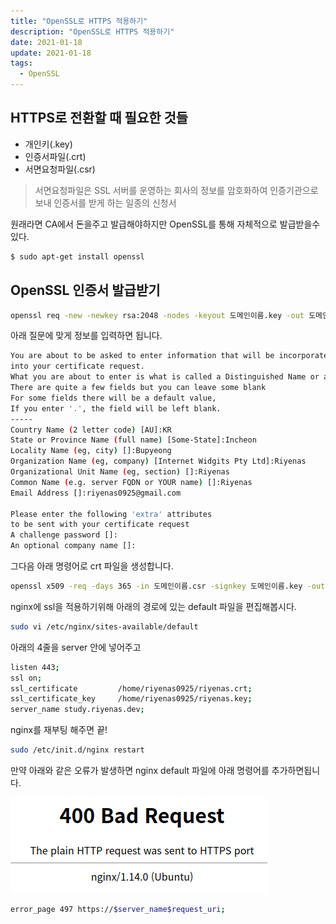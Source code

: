 ```yaml
---
title: "OpenSSL로 HTTPS 적용하기"
description: "OpenSSL로 HTTPS 적용하기"
date: 2021-01-18
update: 2021-01-18
tags:
  - OpenSSL
---
```


## HTTPS로 전환할 때 필요한 것들

- 개인키(.key)
- 인증서파일(.crt)
- 서면요청파일(.csr)

> 서면요청파일은 SSL 서버를 운영하는 회사의 정보를 암호화하여 인증기관으로 보내 인증서를 받게 하는 일종의 신청서
> 

원래라면 CA에서 돈을주고 발급해야하지만 OpenSSL를 통해 자체적으로 발급받을수 있다.

```bash
$ sudo apt-get install openssl
```

## OpenSSL 인증서 발급받기

```bash
openssl req -new -newkey rsa:2048 -nodes -keyout 도메인이름.key -out 도메인이름.csr
```

아래 질문에 맞게 정보를 입력하면 됩니다.

```bash
You are about to be asked to enter information that will be incorporated
into your certificate request.
What you are about to enter is what is called a Distinguished Name or a DN.
There are quite a few fields but you can leave some blank
For some fields there will be a default value,
If you enter '.', the field will be left blank.
-----
Country Name (2 letter code) [AU]:KR
State or Province Name (full name) [Some-State]:Incheon
Locality Name (eg, city) []:Bupyeong
Organization Name (eg, company) [Internet Widgits Pty Ltd]:Riyenas 
Organizational Unit Name (eg, section) []:Riyenas
Common Name (e.g. server FQDN or YOUR name) []:Riyenas
Email Address []:riyenas0925@gmail.com

Please enter the following 'extra' attributes
to be sent with your certificate request
A challenge password []:
An optional company name []:
```

그다음 아래 명령어로 crt 파일을 생성합니다.

```bash
openssl x509 -req -days 365 -in 도메인이름.csr -signkey 도메인이름.key -out 도메인이름.crt
```

nginx에 ssl을 적용하기위해 아래의 경로에 있는 default 파일을 편집해봅시다.

```bash
sudo vi /etc/nginx/sites-available/default
```

아래의 4줄을 server 안에 넣어주고

```bash
listen 443;
ssl on;
ssl_certificate         /home/riyenas0925/riyenas.crt;
ssl_certificate_key     /home/riyenas0925/riyenas.key;
server_name study.riyenas.dev;
```

nginx를 재부팅 해주면 끝!

```bash
sudo /etc/init.d/nginx restart
```

만약 아래와 같은 오류가 발생하면 nginx default 파일에 아래 명령어를 추가하면됩니다.

![](images/Untitled.png)

```bash
error_page 497 https://$server_name$request_uri;
```